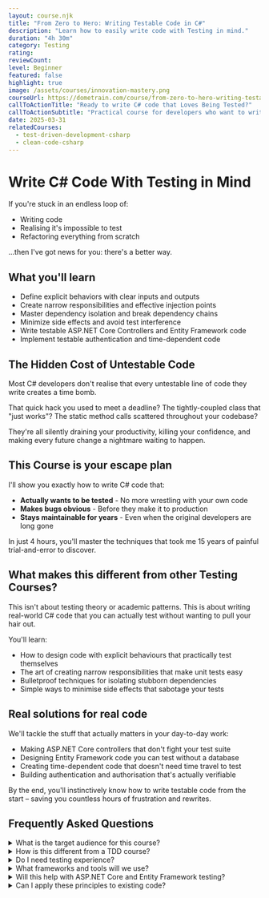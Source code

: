 ```yaml
---
layout: course.njk
title: "From Zero to Hero: Writing Testable Code in C#"
description: "Learn how to easily write code with Testing in mind."
duration: "4h 30m"
category: Testing
rating: 
reviewCount: 
level: Beginner
featured: false
highlight: true
image: /assets/courses/innovation-mastery.png
courseUrl: https://dometrain.com/course/from-zero-to-hero-writing-testable-code-in-csharp/?ref=gui-ferreira&affcode=1115529_k5a22dj8&&promo=website&promotion=website
callToActionTitle: "Ready to write C# code that Loves Being Tested?"
callToActionSubtitle: "Practical course for developers who want to write better, simpler, more maintainable code."
date: 2025-03-31
relatedCourses:
  - test-driven-development-csharp
  - clean-code-csharp
---
```


# Write C# Code With Testing in Mind

If you're stuck in an endless loop of:
- Writing code
- Realising it's impossible to test
- Refactoring everything from scratch

...then I've got news for you: there's a better way.

## What you'll learn

- Define explicit behaviors with clear inputs and outputs
- Create narrow responsibilities and effective injection points
- Master dependency isolation and break dependency chains
- Minimize side effects and avoid test interference
- Write testable ASP.NET Core Controllers and Entity Framework code
- Implement testable authentication and time-dependent code

## The Hidden Cost of Untestable Code

Most C# developers don't realise that every untestable line of code they write creates a time bomb.

That quick hack you used to meet a deadline? The tightly-coupled class that "just works"? The static method calls scattered throughout your codebase?

They're all silently draining your productivity, killing your confidence, and making every future change a nightmare waiting to happen.

## This Course is your escape plan

I'll show you exactly how to write C# code that:

* **Actually wants to be tested** - No more wrestling with your own code
* **Makes bugs obvious** - Before they make it to production
* **Stays maintainable for years** - Even when the original developers are long gone

In just 4 hours, you'll master the techniques that took me 15 years of painful trial-and-error to discover.

## What makes this different from other Testing Courses?

This isn't about testing theory or academic patterns. This is about writing real-world C# code that you can actually test without wanting to pull your hair out.

You'll learn:

* How to design code with explicit behaviours that practically test themselves
* The art of creating narrow responsibilities that make unit tests easy
* Bulletproof techniques for isolating stubborn dependencies
* Simple ways to minimise side effects that sabotage your tests

## Real solutions for real code

We'll tackle the stuff that actually matters in your day-to-day work:

* Making ASP.NET Core controllers that don't fight your test suite
* Designing Entity Framework code you can test without a database
* Creating time-dependent code that doesn't need time travel to test
* Building authentication and authorisation that's actually verifiable

By the end, you'll instinctively know how to write testable code from the start – saving you countless hours of frustration and rewrites.

## Frequently Asked Questions

<div class="space-y-4">
<details class="bg-gray-50 dark:bg-gray-900 rounded-2xl px-8 transition-colors">
<summary class="flex flex-1 items-center justify-between py-6 text-left font-medium text-gray-900 dark:text-white hover:no-underline transition-colors">
What is the target audience for this course?
</summary>
<div class="pb-6 text-gray-600 dark:text-gray-300">
This course is for C# developers who want to write code that's easier to test. Whether you're struggling with testing your current code or want to learn how to write more testable code from the start, this course is for you.
</div>
</details>

<details class="bg-gray-50 dark:bg-gray-900 rounded-2xl px-8 transition-colors">
<summary class="flex flex-1 items-center justify-between py-6 text-left font-medium text-gray-900 dark:text-white hover:no-underline transition-colors">
How is this different from a TDD course?
</summary>
<div class="pb-6 text-gray-600 dark:text-gray-300">
While TDD is about the process of writing tests first, this course focuses on the design principles that make code testable. You'll learn how to structure your code so it's easy to test, regardless of whether you practice TDD or not.
</div>
</details>

<details class="bg-gray-50 dark:bg-gray-900 rounded-2xl px-8 transition-colors">
<summary class="flex flex-1 items-center justify-between py-6 text-left font-medium text-gray-900 dark:text-white hover:no-underline transition-colors">
Do I need testing experience?
</summary>
<div class="pb-6 text-gray-600 dark:text-gray-300">
Basic understanding of unit testing is helpful but not required. We'll cover the fundamentals of testing as needed, focusing more on how to design testable code.
</div>
</details>

<details class="bg-gray-50 dark:bg-gray-900 rounded-2xl px-8 transition-colors">
<summary class="flex flex-1 items-center justify-between py-6 text-left font-medium text-gray-900 dark:text-white hover:no-underline transition-colors">
What frameworks and tools will we use?
</summary>
<div class="pb-6 text-gray-600 dark:text-gray-300">
We'll use common .NET testing tools (xUnit, Moq) but focus more on universal design principles. You'll learn patterns that work with any testing framework or mocking library.
</div>
</details>

<details class="bg-gray-50 dark:bg-gray-900 rounded-2xl px-8 transition-colors">
<summary class="flex flex-1 items-center justify-between py-6 text-left font-medium text-gray-900 dark:text-white hover:no-underline transition-colors">
Will this help with ASP.NET Core and Entity Framework testing?
</summary>
<div class="pb-6 text-gray-600 dark:text-gray-300">
Yes! We have dedicated sections on making ASP.NET Core controllers and Entity Framework code testable, including handling authentication and database dependencies.
</div>
</details>

<details class="bg-gray-50 dark:bg-gray-900 rounded-2xl px-8 transition-colors">
<summary class="flex flex-1 items-center justify-between py-6 text-left font-medium text-gray-900 dark:text-white hover:no-underline transition-colors">
Can I apply these principles to existing code?
</summary>
<div class="pb-6 text-gray-600 dark:text-gray-300">
Absolutely! You'll learn strategies for gradually improving testability in existing codebases, identifying common anti-patterns, and refactoring them into testable designs.
</div>
</details>
</div>